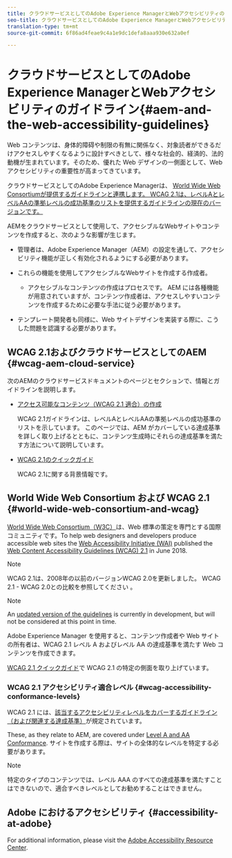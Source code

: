 ```yaml
---
title: クラウドサービスとしてのAdobe Experience ManagerとWebアクセシビリティのガイドライン
seo-title: クラウドサービスとしてのAdobe Experience ManagerとWebアクセシビリティのガイドライン
translation-type: tm+mt
source-git-commit: 6f86ad4feae9c4a1e9dc1defa8aaa930e632a0ef

---
```



# クラウドサービスとしてのAdobe Experience ManagerとWebアクセシビリティのガイドライン{#aem-and-the-web-accessibility-guidelines}

Web コンテンツは、身体的障碍や制限の有無に関係なく、対象読者ができるだけアクセスしやすくなるように設計すべきとして、様々な社会的、経済的、法的動機が生まれています。そのため、優れた Web デザインの一側面として、Web アクセシビリティの重要性が高まってきています。

クラウドサービスとしてのAdobe Experience Managerは、 [World Wide Web Consortiumが提供するガイドラインと連携します。 WCAG 2.1は、レベルAとレベルAAの準拠レベルの成功基準のリストを提供するガイドラインの現在のバージョンです。](#world-wide-web-consortium-and-wcag)

AEMをクラウドサービスとして使用して、アクセシブルなWebサイトやコンテンツを作成すると、次のような影響が生じます。

* 管理者は、Adobe Experience Manager（AEM）の設定を通して、アクセシビリティ機能が正しく有効化されるようにする必要があります。

* これらの機能を使用してアクセシブルなWebサイトを作成する作成者。

   * アクセシブルなコンテンツの作成はプロセスです。 AEM には各種機能が用意されていますが、コンテンツ作成者は、アクセスしやすいコンテンツを作成するために必要な手法に従う必要があります。

* テンプレート開発者も同様に、Web サイトデザインを実装する際に、こうした問題を認識する必要があります。

## WCAG 2.1およびクラウドサービスとしてのAEM {#wcag-aem-cloud-service}

次のAEMのクラウドサービスドキュメントのページとセクションで、情報とガイドラインを説明します。

<!--
* [Configuring the Rich Text Editor for Producing Accessible Sites](/help/sites-administering/rte-accessible-content.md)
 
  Guidelines on how administrators can configure AEM for producing accessible content.
-->

* [アクセス可能なコンテンツ（WCAG 2.1 適合）の作成 ](/help/sites-cloud/authoring/fundamentals/accessible-content.md)

   WCAG 2.1ガイドラインは、レベルAとレベルAAの準拠レベルの成功基準のリストを示しています。 このページでは、AEM がカバーしている達成基準を詳しく取り上げるとともに、コンテンツ生成時にそれらの達成基準を満たす方法について説明しています。

* [WCAG 2.1のクイックガイド](/help/onboarding/accessibility/quick-guide-wcag.md)

   WCAG 2.1に関する背景情報です。

<!--
* [Creating Accessible Adaptive Forms](/help/forms/using/creating-accessible-adaptive-forms.md)
 
  Adobe Experience Manager (AEM) includes a number of features and capabilities that enhance the usability of adaptive forms for users with different abilities. The solution also assists form authors in creating accessible adaptive forms.
-->

## World Wide Web Consortium および WCAG 2.1 {#world-wide-web-consortium-and-wcag}

[World Wide Web Consortium（W3C）](https://www.w3.org/)は、Web 標準の策定を専門とする国際コミュニティです。To help web designers and developers produce accessible web sites the [Web Accessibility Initiative (WAI)](https://www.w3.org/WAI/) published the [Web Content Accessibility Guidelines (WCAG) 2.1](https://www.w3.org/TR/WCAG/) in June 2018.

>[!NOTE]
> 
> WCAG 2.1は、2008年の以前のバージョンWCAG 2.0を更新しました。 WCAG 2.1 - WCAG 2.0との比較を参照してください [](https://www.w3.org/TR/WCAG21/#comparison-with-wcag-2-0)。

<!--
> The original version, [WCAG 1.0](https://www.w3.org/TR/WCAG10/), was published in 1999.
-->

>[!NOTE]
> 
>An [updated version of the guidelines](https://www.w3.org/TR/WCAG22/) is currently in development, but will not be considered at this point in time.

Adobe Experience Manager を使用すると、コンテンツ作成者や Web サイトの所有者は、WCAG 2.1 レベル A およびレベル AA の達成基準を満たす Web コンテンツを作成できます。

[WCAG 2.1 クイックガイド](/help/onboarding/accessibility/quick-guide-wcag.md)で WCAG 2.1 の特定の側面を取り上げています。

### WCAG 2.1 アクセシビリティ適合レベル {#wcag-accessibility-conformance-levels}

WCAG 2.1 には、[該当するアクセシビリティレベルをカバーするガイドライン（および関連する達成基準）](https://www.w3.org/TR/WCAG/#conformance)が規定されています。

These, as they relate to AEM, are covered under [Level A and AA Conformance](/help/sites-cloud/authoring/fundamentals/accessible-content.md). サイトを作成する際は、サイトの全体的なレベルを特定する必要があります。

>[!NOTE]
> 
>特定のタイプのコンテンツでは、レベル AAA のすべての達成基準を満たすことはできないので、適合すべきレベルとしてお勧めすることはできません。

## Adobe におけるアクセシビリティ {#accessibility-at-adobe}

For additional information, please visit the [Adobe Accessibility Resource Center](https://www.adobe.com/accessibility/).


